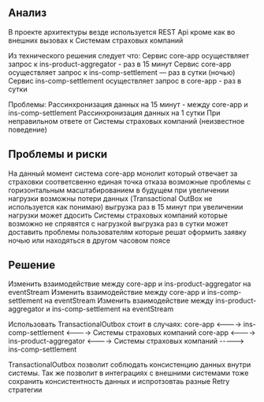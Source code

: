 ## Анализ
В проекте архитектуры везде используется REST Api кроме как во внешних вызовах к Системам страховых компаний

Из технического решения следует что:
    Сервис core-app осуществляет запрос к ins-product-aggregator - раз в 15 минут
    Сервис core-app осуществляет запрос к ins-comp-settlement — раз в сутки (ночью)
    Сервис ins-comp-settlement осуществляет запрос в core-app - раз в сутки

Проблемы:
    Рассинхронизация данных на 15 минут - между core-app и ins-comp-settlement
    Рассинхронизация данных на 1 сутки
    При неправильном ответе от Системы страховых компаний (неизвестное поведение)

## Проблемы и риски
   На данный момент система core-app монолит который отвечает за страховки
        соответсвенно единая точка отказа
        возможные проблемы с горизонтальным масштабированием в будущем
        при увеличении нагрузки возможны потери данных (Transactional OutBox не используется как понимаю)
    выгрузка раз в 15 минут при увеличении нагрузки может ддосить Системы страховых компаний
        которые возможно не спрявятся с нагрузкой
    выгрузка раз в сутки может доставить проблемы пользователям которые решат оформить заявку ночью
        или находяться в другом часовом поясе


## Решение
Изменить взаимодействие между core-app и ins-product-aggregator на eventStream
Изменить взаимодействие между core-app и ins-comp-settlement на eventStream
Изменить взаимодействие между ins-product-aggregator и ins-comp-settlement на eventStream

Использовать TransactionalOutbox стоит в случаях:
    core-app <----> ins-comp-settlement <----> Системы страховых компаний
    core-app <----> ins-product-aggregator <----> Системы страховых компаний
                            \-----> ins-comp-settlement

TransactionalOutbox позволит соблюдать консистенцию данных внутри системы.
      Так же позволит в интеграциях с внешними системами тоже сохранить консистентность данных и испротзовтаь разные Retry стратегии

